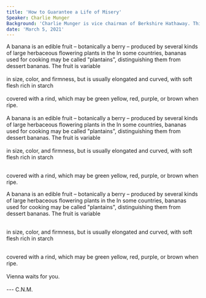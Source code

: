 ```yaml
---
title: 'How to Guarantee a Life of Misery'
Speaker: Charlie Munger
Background: 'Charlie Munger is vice chairman of Berkshire Hathaway. This speech was originally delivered to the Harvard School on June 13, 1986.'
date: 'March 5, 2021'
---
```

A banana is an edible fruit – botanically a berry – produced by several kinds of large herbaceous flowering plants in the In some countries, bananas used for cooking may be called "plantains", distinguishing them from dessert bananas. The fruit is variable  
<br>
in size, color, and firmness, but is usually elongated and curved, with soft flesh rich in starch  
<br>
covered with a rind, which may be green yellow, red, purple, or brown when ripe.  
<br>
A banana is an edible fruit – botanically a berry – produced by several kinds of large herbaceous flowering plants in the In some countries, bananas used for cooking may be called "plantains", distinguishing them from dessert bananas. The fruit is variable  
<br>
in size, color, and firmness, but is usually elongated and curved, with soft flesh rich in starch  
<br>  

covered with a rind, which may be green yellow, red, purple, or brown when ripe.

A banana is an edible fruit – botanically a berry – produced by several kinds of large herbaceous flowering plants in the In some countries, bananas used for cooking may be called "plantains", distinguishing them from dessert bananas. The fruit is variable  
<br>

in size, color, and firmness, but is usually elongated and curved, with soft flesh rich in starch  
<br>  

covered with a rind, which may be green yellow, red, purple, or brown when ripe.  
<br>
Vienna waits for you.  
<br>
--- C.N.M.